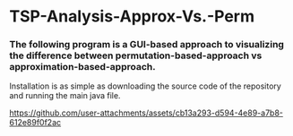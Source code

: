 # TSP-Analysis-Approx-Vs.-Perm

### The following program is a GUI-based approach to visualizing the difference between permutation-based-approach vs approximation-based-approach. 

 Installation is as simple as downloading the source code of the repository and running the main java file.

https://github.com/user-attachments/assets/cb13a293-d594-4e89-a7b8-612e89f0f2ac

